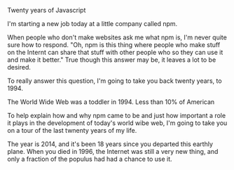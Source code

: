 Twenty years of Javascript

I'm starting a new job today at a little company called npm.

When people who don't make websites ask me what npm is, I'm never quite sure how to respond. "Oh, npm is this thing where people who make stuff on the Internt can share that stuff with other people who so they can use it and make it better." True though this answer may be, it leaves a lot to be desired.

To really answer this question, I'm going to take you back twenty years, to 1994.



The World Wide Web was a toddler in 1994. Less than 10% of American


To help explain how and why npm came to be and just how important a role it plays in the development of today's world wibe web, I'm going to take you on a tour of the last twnenty years of my life.



The year is 2014, and it's been 18 years since you departed this earthly plane. When you died in 1996, the Internet was still a very new thing, and only a fraction of the populus had had a chance to use it.
